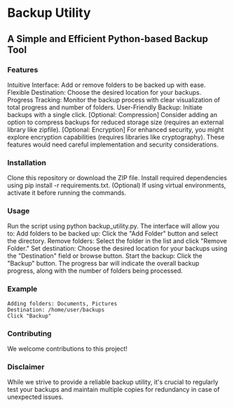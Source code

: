 # Backup Utility

## A Simple and Efficient Python-based Backup Tool

### Features

Intuitive Interface: Add or remove folders to be backed up with ease.
Flexible Destination: Choose the desired location for your backups.
Progress Tracking: Monitor the backup process with clear visualization of total progress and number of folders.
User-Friendly Backup: Initiate backups with a single click.
[Optional: Compression] Consider adding an option to compress backups for reduced storage size (requires an external library like zipfile).
[Optional: Encryption] For enhanced security, you might explore encryption capabilities (requires libraries like cryptography). These features would need careful implementation and security considerations.

### Installation

Clone this repository or download the ZIP file.
Install required dependencies using pip install -r requirements.txt.
(Optional) If using virtual environments, activate it before running the commands.

### Usage

Run the script using python backup_utility.py.
The interface will allow you to:
Add folders to be backed up: Click the "Add Folder" button and select the directory.
Remove folders: Select the folder in the list and click "Remove Folder."
Set destination: Choose the desired location for your backups using the "Destination" field or browse button.
Start the backup: Click the "Backup" button.
The progress bar will indicate the overall backup progress, along with the number of folders being processed.

### Example
```
Adding folders: Documents, Pictures
Destination: /home/user/backups
Click "Backup"
```
### Contributing

We welcome contributions to this project!

### Disclaimer

While we strive to provide a reliable backup utility, it's crucial to regularly test your backups and maintain multiple copies for redundancy in case of unexpected issues.

